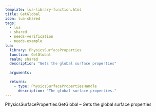 ```yaml
---
template: lua-library-function.html
title: GetGlobal
icon: lua-shared
tags:
  - lua
  - shared
  - needs-verification
  - needs-example
lua:
  library: PhysicsSurfaceProperties
  function: GetGlobal
  realm: shared
  description: "Gets the global surface properties"
  
  arguments:
  
  returns:
    - type: PhysicsSurfacePropertiesHandle
      description: "The global surface properties."
---
```


<div class="lua__search__keywords">
PhysicsSurfaceProperties.GetGlobal &#x2013; Gets the global surface properties
</div>
